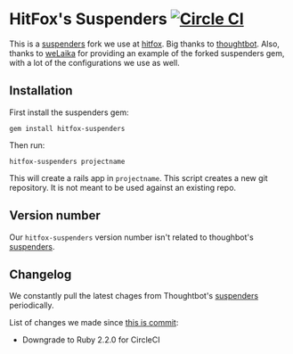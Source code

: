 # HitFox's Suspenders [![Circle CI](https://circleci.com/gh/HitFox/hitfox-suspenders.svg?style=svg)](https://circleci.com/gh/HitFox/hitfox-suspenders)

This is a [suspenders](https://github.com/thoughtbot/suspenders) fork we use at [hitfox](http://hitfoxgroup.com).
Big thanks to [thoughtbot](http://thoughtbot.com/community). Also, thanks to [weLaika](https://github.com/welaika) for providing an example of the forked suspenders gem, with a lot of the configurations we use as well.


Installation
------------

First install the suspenders gem:

    gem install hitfox-suspenders

Then run:

    hitfox-suspenders projectname

This will create a rails app in `projectname`. This script creates a
new git repository. It is not meant to be used against an existing repo.


Version number
--------------

Our `hitfox-suspenders` version number isn't related to thoughbot's [suspenders](https://github.com/thoughtbot/suspenders).


Changelog
---------

We constantly pull the latest chages from Thoughtbot's [suspenders](https://github.com/thoughtbot/suspenders) periodically.

List of changes we made since [this is commit](https://github.com/thoughtbot/suspenders/tree/d24d6eab4cc254f8bebfd73fd2b26fbbd2647e86):
- Downgrade to Ruby 2.2.0 for CircleCI
